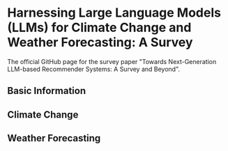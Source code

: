 # Harnessing Large Language Models (LLMs) for Climate Change and Weather Forecasting: A Survey

The official GitHub page for the survey paper "Towards Next-Generation LLM-based Recommender Systems: A Survey and Beyond".


## Basic Information


## Climate Change


## Weather Forecasting

